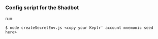 ### Config script for the Shadbot

run:

```
$ node createSecretEnv.js <copy your Keplr' account mnemonic seed here>
```